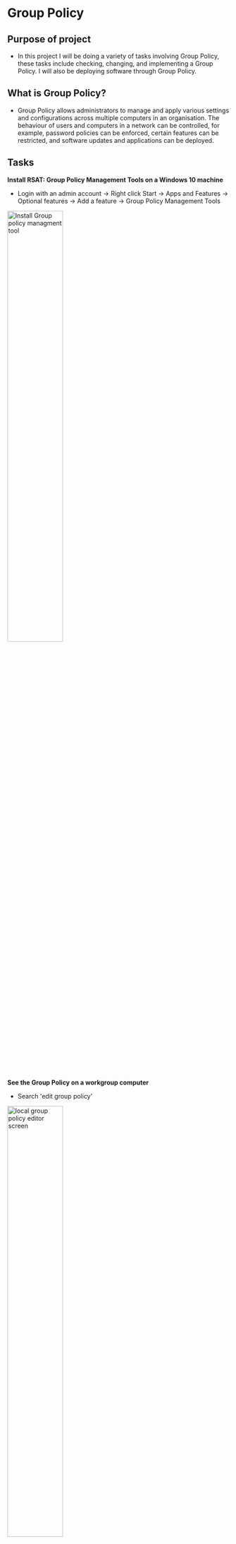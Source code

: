 
<h1>Group Policy</h1>

Purpose of project
--
- In this project I will be doing a variety of tasks involving Group Policy, these tasks include checking, changing, and implementing a Group Policy. I will also be deploying software through Group Policy.

What is Group Policy?
--
- Group Policy allows administrators to manage and apply various settings and configurations across multiple computers in an organisation. The behaviour of users and computers in a network can be controlled, for example, password policies can be enforced, certain features can be restricted, and software updates and applications can be deployed.

Tasks
--

**Install RSAT: Group Policy Management Tools on a Windows 10 machine**
- Login with an admin account -> Right click Start -> Apps and Features -> Optional features -> Add a feature -> Group Policy Management Tools

<img src="https://i.imgur.com/Bd1ZQMO.png" height="50%" width="50%" alt="Install Group policy managment tool"/>

**See the Group Policy on a workgroup computer**
- Search 'edit group policy'

<img src="https://i.imgur.com/e5KWPUF.png" height="50%" width="50%" alt="local group policy editor screen"/>

**How to check the minimum password length on a Windows 10 computer**
- Search 'edit group policy' -> Windows Settings -> Security Settings -> Account Policies -> Password Policy

<img src="https://i.imgur.com/LROYbs3.png" height="50%" width="50%" alt="Check minimum password length"/>

**From DC (Domain controller) how to check default domain policy**
- Group Policy Management -> Default Domain Policy -> Settings
- This will generate a report of the default domain policy

<img src="https://i.imgur.com/tQVq3p4.png" height="60%" width="60%" alt="Default group policy report"/>

**How to change a Group Policy. For example, changing the minimum password length**
- Group Policy Management -> Forest -> Domains -> Right click Default Domain Policy -> Edit -> Policies -> Windows Settings -> Security Settings -> Account Policies -> Password Policy -> Minimum password length

<img src="https://i.imgur.com/1dvrqhA.png" height="60%" width="60%" alt="Password policy editor screen"/>

**Once a policy has been applied how can it be implemented to a client machine**
- Restart the machine
- Or cmd -> 'gpupdate /force'
- The changes made in the domain will now be applied to this machine
- **Note:** Some policy may require a restart

**If you don't have access to DC, how can you see Group Policy from your machine?**
- Run cmd as an admin -> 'gpresult' -> 'gpresult /h' specify a path eg 'c:\gpresults.html'
- Go to the file that was created, from there you will see the Group Policy. Screenshot below displays this

<img src="https://i.imgur.com/Wc6DrZ0.png" height="60%" width="60%" alt="Screen showing password and account policy"/>

- Another method you can use: search in start 'rsop.msc'

<img src="https://i.imgur.com/MyVh1TR.png" height="60%" width="60%" alt="Resultant set of policy screen showing password policy"/>

**From rsop.msc can also see Group Policy for other users that are part of this computer**
- Right click the computer name -> Change Query -> This computer -> Select a user

**Deploy a software from Group Policy. In this example I will be deploying Firefox**
- **Note:** Software can be deployed through an Organisational Unit (OU) in Active Directory.
- In DC -> ADUC -> Create an OU -> I have created an OU called 'Staff'
- Move the computer that you would like the Group Policy to be applied to into the Staff OU
- Go Group Policy Management -> Right click the Staff OU -> Create a GPO in this domain, and Link it here -> Give the GPO a name, I will name it Firefox
- Now the other computers in the OU need to be able to access this Firefox file through network share.
  - File Explorer -> This PC -> (C:) -> Create a folder, in this example the folder is called Software -> Right click the folder -> Properties -> Sharing -> Advanced Sharing -> Check 'Share this folder' -> Permissions -> Add -> type 'domain users' -> Check Names -> OK -> For now give domain users and everyone full access
- Make a note of the network path

<img src="https://i.imgur.com/iwQNzFO.png" height="60%" width="60%" alt="Screenshot showing the network path for software folder"/>

- Login to a client computer using a domain user account
- In File explorer enter the network path into the search bar, to verify that this computer can access this file
- In Google search firefox download msi -> Click the 'Deploy Firefox with MSI installers' link -> Scroll down and click the link under MSI Installers

<img src="https://i.imgur.com/95OF8yb.png" height="60%" width="60%" alt="link to download firefox msi"/>
  
- Set the preferred installer to 'Windows 64-bit MSI' -> Download Now
- Once the download is complete copy the file and paste it into the network share

<img src="https://i.imgur.com/8ZUZLXU.png" height="60%" width="60%" alt="Screenshot showing firefox setup file in the network share"/>

- Go back to DC -> Group Policy Management -> Right click the Firefox file -> Edit -> Policies -> Software Settings -> Right click Software installations -> New -> Package -> Enter the network path into the search bar -> Software file -> Firefox setup file -> Check 'Assigned' ->
- If you don't see the group policy right click and refresh
- In Group Policy Management remove Authenticated Users
- Add -> Object Types -> Check Computers
- Enter the client computer name
- From the client computer -> cmd -> 'gpupdate /force' -> Restart the computer
- Log back into the client machine and check if Firefox has been installed
- Can see from the image below that Firefox has been installed to the client computer:

<img src="https://i.imgur.com/BnKn31C.png" height="60%" width="75%" alt="Computer homepage"/>








  





